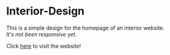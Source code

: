 # Interior-Design
This is a simple design for the homepage of an interior website.<br>
*It's not been responsive yet.*

Click [here](https://tranhang12.github.io/Interior-Design/) to visit the website!